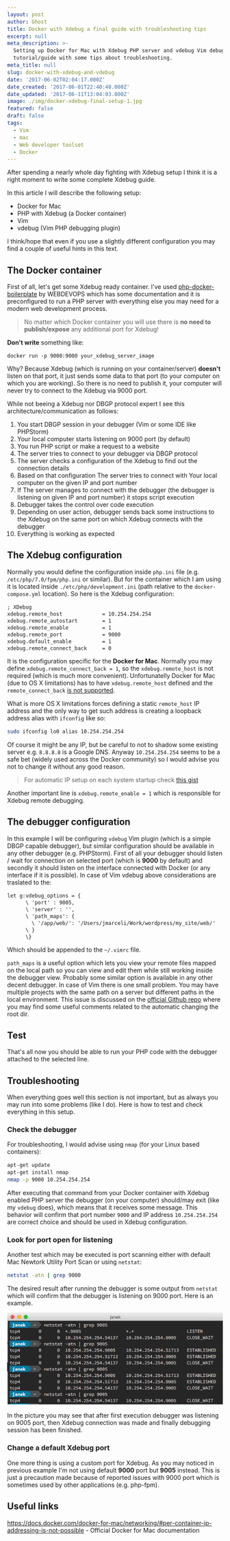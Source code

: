 ```yaml
---
layout: post
author: Ghost
title: Docker with Xdebug a final guide with troubleshooting tips
excerpt: null
meta_description: >-
  Setting up Docker for Mac with Xdebug PHP server and vdebug Vim debugger. A
  tutorial/guide with some tips about troubleshooting.
meta_title: null
slug: docker-with-xdebug-and-vdebug
date: '2017-06-02T02:04:17.000Z'
date_created: '2017-06-01T22:40:40.000Z'
date_updated: '2017-06-11T13:04:03.000Z'
image: ./img/docker-xdebug-final-setup-1.jpg
featured: false
draft: false
tags:
  - Vim
  - mac
  - Web developer toolset
  - Docker
---
```

After spending a nearly whole day fighting with Xdebug setup I think it is a right moment to write some complete Xdebug guide.

In this article I will describe the following setup:

- Docker for Mac
- PHP with Xdebug (a Docker container)
- Vim
- vdebug (Vim PHP debugging plugin)

I think/hope that even if you use a slightly different configuration you may find a couple of useful hints in this text.

## The Docker container
First of all, let's get some Xdebug ready container. I've used [php-docker-boilerplate](https://github.com/webdevops/php-docker-boilerplate) by WEBDEVOPS which has some documentation and it is preconfigured to run a PHP server with everything else you may need for a modern web development process.

> No matter which Docker container you will use there is **no need to publish/expose** any additional port for Xdebug!

**Don't write** something like:
```
docker run -p 9000:9000 your_xdebug_server_image
```

Why?
Because Xdebug (which is running on your container/server) **doesn't** listen on that port, it just sends some data to that port (to your computer on which you are working). So there is no need to publish it, your computer will never try to connect to the Xdebug via 9000 port.



While not beeing a Xdebug nor DBGP protocol expert I see this architecture/communication as follows:
1. You start DBGP session in your debugger (Vim or some IDE like PHPStorm)
2. Your local computer starts listening on 9000 port (by default)
3. You run PHP script or make a request to a website
4. The server tries to connect to your debugger via DBGP protocol
5. The server checks a configuration of the Xdebug to find out the connection details
6. Based on that configuration The server tries to connect with Your local computer on the given IP and port number
7. If The server manages to connect with the debugger (the debugger is listening on given IP and port number) it stops script execution
8. Debugger takes the control over code execution
9. Depending on user action, debugger sends back some instructions to the Xdebug on the same port on which Xdebug connects with the debugger
10. Everything is working as expected


## The Xdebug configuration

Normally you would define the configuration inside `php.ini` file (e.g. `/etc/php/7.0/fpm/php.ini` or similar). But for the container which I am using it is located inside `./etc/php/development.ini` (path relative to the `docker-compose.yml` location). So here is the Xdebug configuration:
```
; XDebug
xdebug.remote_host             = 10.254.254.254
xdebug.remote_autostart        = 1
xdebug.remote_enable           = 1
xdebug.remote_port             = 9000
xdebug.default_enable          = 1
xdebug.remote_connect_back     = 0
```

It is the configuration specific for the **Docker for Mac**. Normally you may define `xdebug.remote_connect_back = 1`, so the `xdebug.remote_host` is not required (which is much more convenient). Unfortunatelly Docker for Mac (due to OS X limitations) has to have `xdebug.remote_host` defined and the `remote_connect_back` [is not supported](https://forums.docker.com/t/ip-address-for-xdebug/10460).

What is more OS X limitations forces defining a static `remote_host` IP address and the only way to get such address is creating a loopback address alias with `ifconfig` like so:
```bash
sudo ifconfig lo0 alias 10.254.254.254
```
Of course it might be any IP, but be careful to not to shadow some existing server e.g. `8.8.8.8` is a Google DNS. Anyway `10.254.254.254` seems to be a safe bet (widely used across the Docker community) so I would advise you not to change it without any good reason.

> For automatic IP setup on each system startup check [this gist](https://gist.github.com/ralphschindler/535dc5916ccbd06f53c1b0ee5a868c93)

Another important line is `xdebug.remote_enable = 1` which is responsible for Xdebug remote debugging.


## The debugger configuration

In this example I will be configuring `vdebug` Vim plugin (which is a simple DBGP capable debugger), but similar configuration should be available in any other debugger (e.g. PHPStorm).
First of all your debugger should listen / wait for connection on selected port (which is **9000** by default) and secondly it should listen on the interface connected with Docker (or any interface if it is possible).
In case of Vim vdebug above considerations are traslated to the:
```
let g:vdebug_options = {
      \ 'port' : 9005,
      \ 'server' : '',
      \ 'path_maps': {
        \ '/app/web/': '/Users/jmarceli/Work/wordpress/my_site/web/'
      \ }
      \}
```
Which should be appended to the `~/.vimrc` file.

`path_maps` is a useful option which lets you view your remote files mapped on the local path so you can view and edit them while still working inside the debugger view. Probably some similar option is available in any other decent debugger.
In case of Vim there is one small problem. You may have multiple projects with the same path on a server but different paths in the local environment. This issue is discussed on the [official Github repo](https://github.com/joonty/vdebug/issues/197) where you may find some useful comments related to the automatic changing the root dir.

## Test

That's all now you should be able to run your PHP code with the debugger attached to the selected line.


## Troubleshooting

When everything goes well this section is not important, but as always you may run into some problems (like I do). Here is how to test and check everything in this setup.

### Check the debugger

For troubleshooting, I would advise using `nmap` (for your Linux based containers):

```bash
apt-get update
apt-get install nmap
nmap -p 9000 10.254.254.254
```

After executing that command from your Docker container with Xdebug enabled PHP server the debugger (on your computer) should/may exit (like my `vdebug` does), which means that it receives some message. This behavior will confirm that port number `9000` and IP address `10.254.254.254` are correct choice and should be used in Xdebug configuration.

### Look for port open for listening

Another test which may be executed is port scanning either with default Mac Newtork Utility Port Scan or using `netstat`:
```bash
netstat -atn | grep 9000
```

The desired result after running the debugger is some output from `netstat` which will confirm that the debugger is listening on 9000 port. Here is an example.

![netstat Xdebug session](./img/netstat_xdebug.png)

In the picture you may see that after first execution debugger was listening on 9005 port, then Xdebug connection was made and finally debugging session has been finished.

### Change a default Xdebug port

One more thing is using a custom port for Xdebug. As you may noticed in previous example I'm not using default **9000** port but **9005** instead. This is just a precaution made because of reported issues with 9000 port which is sometimes used by other applications (e.g. php-fpm).

## Useful links

https://docs.docker.com/docker-for-mac/networking/#per-container-ip-addressing-is-not-possible - Official Docker for Mac documentation
